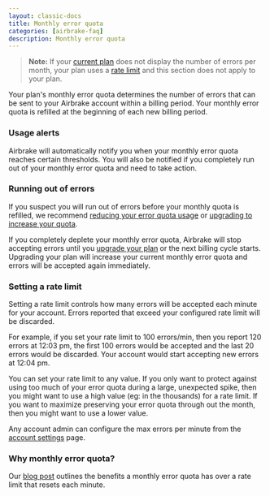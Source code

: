 ```yaml
---
layout: classic-docs
title: Monthly error quota
categories: [airbrake-faq]
description: Monthly error quota
---
```


> **Note:** If your [current plan](https://airbrake.io/account/error-quota)
> does not display the number of errors per month, your plan uses a
> [rate limit](/docs/airbrake-faq/what-is-a-rate-limit/) and this section does
> not apply to your plan.

Your plan's monthly error quota determines the number of errors that can be sent
to your Airbrake account within a billing period. Your monthly error
quota is refilled at the beginning of each new billing period.

### Usage alerts
Airbrake will automatically notify you when your monthly error quota reaches
certain thresholds.
You will also be notified if you completely run out of your monthly error quota
and need to take action.

### Running out of errors
If you suspect you will run out of errors before your monthly quota is refilled,
we recommend [reducing your error quota usage](/docs/airbrake-faq/reducing-error-quota-usage/) or
[upgrading to increase your quota](https://airbrake.io/billing/edit).

If you completely deplete your monthly error quota, Airbrake will stop accepting
errors until you [upgrade your plan](https://airbrake.io/billing/edit) or the
next billing cycle starts. Upgrading your plan will increase your current
monthly error quota and errors will be accepted again immediately.

### Setting a rate limit
Setting a rate limit controls how many errors will be accepted each minute for
your account. Errors reported that exceed your configured rate limit will be
discarded.

For example, if you set your rate limit to 100 errors/min, then you report 120
errors at 12:03 pm, the first 100 errors would be accepted and the last 20
errors would be discarded. Your account would start accepting new errors at
12:04 pm.

You can set your rate limit to any value. If you only want to protect against
using too much of your error quota during a large, unexpected spike, then you
might want to use a high value (eg: in the thousands) for a rate limit. If you
want to maximize preserving your error quota through out the month, then you
might want to use a lower value.

Any account admin can configure the max errors per minute from the
[account settings](https://airbrake.io/account/error-quota) page.

### Why monthly error quota?
Our [blog post](https://airbrake.io/blog/airbrake-news/get-more-flexibility-with-monthly-error-quotas)
outlines the benefits a monthly error quota has over a rate limit that resets
each minute.
